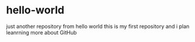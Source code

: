 # hello-world
just another repository from hello world
this is my first repository and i plan leanrning more about GitHub
